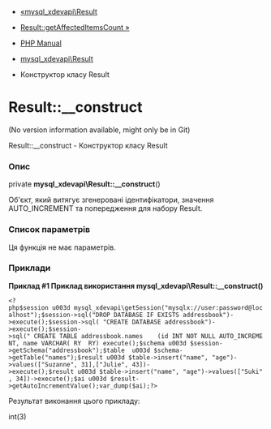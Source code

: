 - [«mysql_xdevapi\Result](class.mysql-xdevapi-result.md)
- [Result::getAffectedItemsCount
»](mysql-xdevapi-result.getaffecteditemscount.md)

- [PHP Manual](index.md)
- [mysql_xdevapi\Result](class.mysql-xdevapi-result.md)
- Конструктор класу Result

# Result::\_\_construct

(No version information available, might only be in Git)

Result::\_\_construct - Конструктор класу Result

### Опис

private **mysql_xdevapi\Result::\_\_construct**()

Об'єкт, який витягує згенеровані ідентифікатори, значення
AUTO_INCREMENT та попередження для набору Result.

### Список параметрів

Ця функція не має параметрів.

### Приклади

**Приклад #1 Приклад використання
**mysql_xdevapi\Result::\_\_construct()****

` <?php$session u003d mysql_xdevapi\getSession("mysqlx://user:password@localhost");$session->sql("DROP DATABASE IF EXISTS addressbook")->execute();$session->sql( "CREATE DATABASE addressbook")->execute();$session->sql(" CREATE TABLE addressbook.names    (id INT NOT NULL AUTO_INCREMENT, name VARCHAR( RY  RY) execute();$schema u003d $session->getSchema("addressbook");$table  u003d $schema->getTable("names");$result u003d $table->insert("name", "age")- >values(["Suzanne", 31],["Julie", 43])->execute();$result u003d $table->insert("name", "age")->values(["Suki" , 34])->execute();$ai u003d $result->getAutoIncrementValue();var_dump($ai);?> `

Результат виконання цього прикладу:

int(3)
